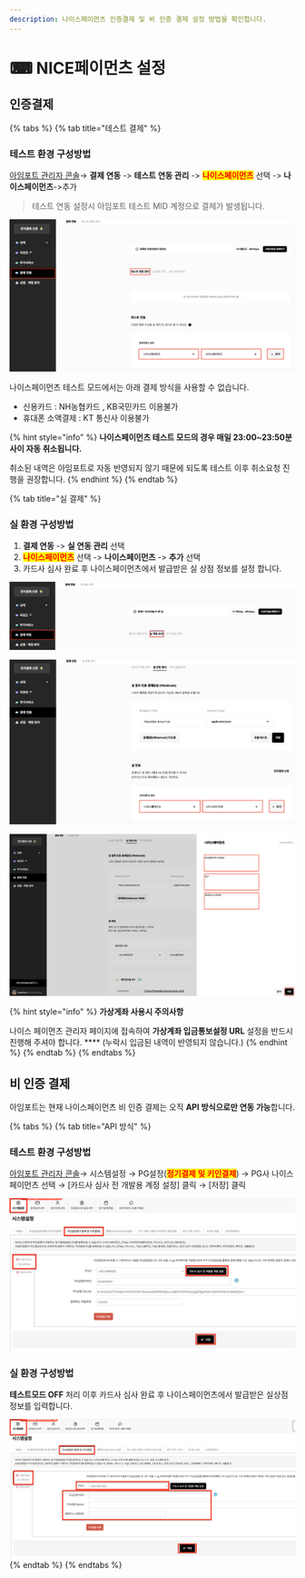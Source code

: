```yaml
---
description: 나이스페이먼츠 인증결제 및 비 인증 결제 설정 방법을 확인합니다.
---
```


# ⌨ NICE페이먼츠 설정

## 인증**결제**

{% tabs %}
{% tab title="테스트 결제" %}
### 테스트 환경 구성방법

[아임포트 관리자 콘솔](https://admin.iamport.kr/)→ **결제 연동** -> **테스트 연동 관리** -> <mark style="color:red;">**나이스페이먼츠**</mark> 선택 -> **나이스페이먼츠**->추가



> 테스트 연동 설정시 아임포트 테스트 MID 계정으로 결제가 발생됩니다.



![결제 연동 -> 테스트 연동 관리 -> 나이스페이먼츠 선택 -> 나이스페이먼츠->추가](<../../../.gitbook/assets/image (5).png>)



나이스페이먼츠 테스트 모드에서는 아래 결제 방식을 사용할 수 없습니다.&#x20;

* &#x20;신용카드 : NH농협카드 , KB국민카드 이용불가&#x20;
* &#x20;휴대폰 소액결제 : KT 통신사 이용불가

{% hint style="info" %}
**나이스페이먼츠 테스트 모드의 경우 매일 23:00\~23:50분 사이 자동 취소됩니다.**

취소된 내역은 아임포트로 자동 반영되지 않기 때문에 되도록 테스트 이후 취소요청 진행을 권장합니다.
{% endhint %}
{% endtab %}

{% tab title="실 결제" %}
### **실** 환경 구성방법

1. **결제 연동** -> **실 연동 관리** 선택&#x20;
2. <mark style="color:red;">**나이스페이먼츠**</mark> 선택 -> **나이스페이먼츠** -> **추가** 선택
3. 카드사 심사 완료 후 나이스페이먼츠에서 발급받은 실 상점 정보를 설정 합니다.



![결제 연동 -> 실 연동 관리 선택 ](<../../../.gitbook/assets/image (3).png>)

![나이스페이먼츠 선택 -> 나이스페이먼츠 -> 추가 선택](<../../../.gitbook/assets/image (1).png>)

![카드사 심사 완료 후 나이스페이먼츠에서 발급받은 실 상점 정보 설정](../../../.gitbook/assets/image.png)

{% hint style="info" %}
**가상게좌 사용시 주의사항**

나이스 페이먼츠 관리자 페이지에 접속하여 **가상계좌 입금통보설정 URL** 설정을 반드시 진행해 주셔야 합니다. **** (누락시 입금된 내역이 반영되지 않습니다.)
{% endhint %}
{% endtab %}
{% endtabs %}

## 비 인증 결제

아임포트는 현재 나이스페이먼츠 비 인증 결제는 오직 **API 방식으로만 연동 가능**합니다.&#x20;

{% tabs %}
{% tab title="API 방식" %}
### 테스트 환경 구성방법

[아임포트 관리자 콘솔](https://admin.iamport.kr/)→ 시스템설정 → PG설정(<mark style="color:red;">**정기결제 및 키인결제**</mark>) → PG사 나이스페이먼츠 선택 → \[카드사 심사 전 개발용 계정 설정] 클릭 → \[저장] 클릭



![설정 화면 예시](<../../../.gitbook/assets/image (19) (1) (1) (1) (1) (1).png>)

### 실  환경 구성방법

**테스트모드 OFF** 처리 이후 카드사 심사 완료 후 나이스페이먼츠에서 발급받은 실상점 정보를 입력합니다.



![설정 화면 예시](<../../../.gitbook/assets/image (21) (1) (1) (1) (1) (1) (1).png>)
{% endtab %}
{% endtabs %}
